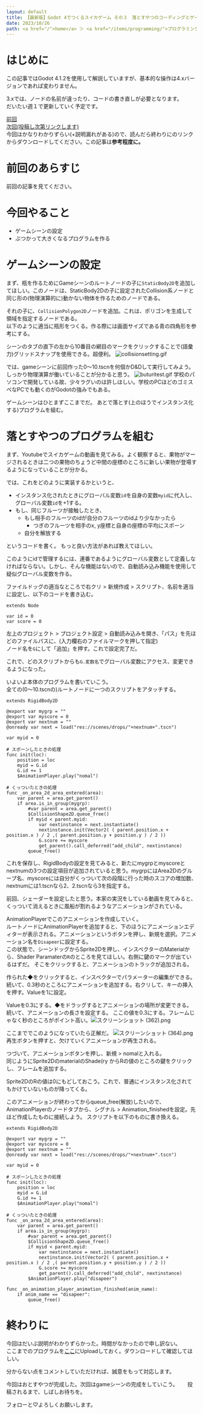 ```yaml
---
layout: default
title: 【最新版】Godot 4でつくるスイカゲーム その３　落とすやつのコーディングとゲームシーンの設定
date: 2023/10/26
path: <a href="/">home</a> ＞ <a href="/items/programming/">プログラミング</a> ＞ <a href="/items/programming/godot/">Godot</a> ＞ <a href="/items/programming/godot/watermelongame/">スイカゲーム</a>
---
```

# はじめに
この記事ではGodot 4.1.2を使用して解説していますが、基本的な操作は4.xバージョンであれば変わりません。  

3.xでは、ノードの名前が違ったり、コードの書き直しが必要となります。  
だいたい週１で更新していく予定です。  

[前回](https://qiita.com/mixpax4300/items/6f7d62dd71f224263ba2)  
[次回(投稿し次第リンクします)]()  
今回はかなりわかりずらい(+説明漏れがある)ので、読んだら終わりにのリンクからダウンロードしてください。この記事は**参考程度に。**
# 前回のあらすじ
前回の記事を見てください。  
# 今回やること
- ゲームシーンの設定
- ぶつかって大きくなるプログラムを作る  

# ゲームシーンの設定
まず、瓶を作るためにGameシーンのルートノードの子に`StaticBody2D`を追加してほしい。このノードは、StaticBody2Dの子に設定されたCollision系ノードと同じ形の(物理演算的に)動かない物体を作るためのノードである。  

それの子に、`CollisionPolygon2D`ノードを追加。これは、ポリゴンを生成して領域を指定するノードである。  
以下のように適当に瓶形をつくる。作る際には画面サイズである青の四角形を参考にする。  

シーンのタブの直下の左から10番目の網目のマークをクリックすることで(語彙力)グリッドスナップを使用できる。超便利。
![collisionsetting.gif](https://qiita-image-store.s3.ap-northeast-1.amazonaws.com/0/3082992/6f8120cc-8e8e-97ff-aad4-364ce09eca91.gif)

では、gameシーンに前回作った0～10.tscnを何個かD&Dして実行してみよう。しっかり物理演算が働いていることが分かると思う。
![buturitest.gif](https://qiita-image-store.s3.ap-northeast-1.amazonaws.com/0/3082992/4dd9edc8-f63e-5606-b327-2da8ab8d5861.gif)
学校のパソコンで開発している故、少々ラグいのは許しほしい。学校のPCほどのゴミスぺなPCでも動くのがGodotの強みでもある。

ゲームシーンはひとまずここまでだ。
あとで落とす(上のほうでインスタンス化する)プログラムを組む。

# 落とすやつのプログラムを組む
まず、Youtubeでスイカゲームの動画を見てみる。よく観察すると、果物がマージされるときは二つの果物のちょうど中間の座標のところに新しい果物が登場するようになっていることが分かる。  

では、これをどのように実装するかというと、
- インスタンス化されたときにグローバル変数`id`を自身の変数`myid`に代入し、グローバル変数`id`を+1する。
- もし、同じフルーツが接触したとき、
	- もし相手のフルーツのidが自分のフルーツのidより少なかったら
		- つぎのフルーツを相手のx, y座標と自身の座標の平均にスポーン
	- 自分を解放する

というコードを書く。
もっと良い方法があれば教えてほしい。  

このようにidで管理するには、連番であるようにグローバル変数として定義しなければならない。しかし、そんな機能はないので、自動読み込み機能を使用して疑似グローバル変数を作る。  

ファイルドッグの適当なところで右クリ > 新規作成 > スクリプト、名前を適当に設定し、以下のコードを書き込む。
```gdscript
extends Node

var id = 0
var score = 0
```
左上のプロジェクト > プロジェクト設定 > 自動読み込みを開き、「パス」を先ほどのファイルパスに、(入力欄右のファイルマークを押して指定)  
ノード名を`G`にして「追加」を押す。これで設定完了だ。	  

これで、どのスクリプトからも`G.変数名`でグローバル変数にアクセス、変更できるようになった。  

いよいよ本体のプログラムを書いていこう。  
全ての(0～10.tscnの)ルートノードに一つのスクリプトをアタッチする。

```gdscript
extends RigidBody2D

@export var mygrp = ""
@export var myscore = 0
@export var nextnum = ""
@onready var next = load("res://scenes/drops/"+nextnum+".tscn")

var myid = 0

# スポーンしたときの処理
func init(loc):
	position = loc
	myid = G.id
	G.id += 1
	$AnimationPlayer.play("nomal")

# くっついたときの処理
func _on_area_2d_area_entered(area):
	var parent = area.get_parent()
	if area.is_in_group(mygrp):
		#var parent = area.get_parent()
		$CollisionShape2D.queue_free()
		if myid < parent.myid:
			var nextinstance = next.instantiate()
			nextinstance.init(Vector2( ( parent.position.x + position.x ) / 2 ,( parent.position.y + position.y ) / 2 ))
			G.score += myscore
			get_parent().call_deferred("add_child", nextinstance)
		queue_free()
```
これを保存し、RigidBodyの設定を見てみると、新たにmygrpとmyscoreとnextnumの3つの設定項目が追加されていると思う。mygrpにはArea2Dのグループ名、myscoreには自分がくっついて次の段階に行った時のスコアの増加数、nextnumには1.tscnなら2、2.tscnなら3を指定する。  

前回、シェーダーを設定したと思う。本家の実況をしている動画を見てみると、くっついて消えるときに風船が割れるようなアニメーションがされている。  

AnimationPlayerでこのアニメーションを作成していく。  
ルートノードにAnimationPlayerを追加すると、下のほうにアニメーションエディターが表示される。アニメーションというボタンを押し、新規を選択。アニメーション名を`Disapeer`に設定する。  
この状態で、シーンドッグからSprite2Dを押し、インスペクターのMaterialから、Shader Paramaterの`R`のところを見てほしい。右側に鍵のマークが出ているはずだ。  そこをクリックすると、アニメーションのトラックが追加される。  

作られた◆をクリックすると、インスペクターでパラメーターの編集ができる。  
続いて、0.3秒のところにアニメーションを追加する。右クリして、キーの挿入を押す。Valueを1に設定。  

Valueを0.3にする。◆をドラッグするとアニメーションの場所が変更できる。  
続いて、アニメーションの長さを設定する。  ここの値を0.3にする。フレームじゃなく秒のところがポイント高い。![スクリーンショット (362).png](https://qiita-image-store.s3.ap-northeast-1.amazonaws.com/0/3082992/6d207005-0b70-e3f5-355f-a6ae89c18070.png)

ここまででこのようになっていたら正解だ。
![スクリーンショット (364).png](https://qiita-image-store.s3.ap-northeast-1.amazonaws.com/0/3082992/4636c005-a94e-0335-24a9-61360bd27869.png)
再生ボタンを押すと、欠けていくアニメーションが再生される。  

つづいて、アニメーションボタンを押し、新規 > nomalと入れる。  
同じようにSprite2DのmaterialのShade(ry からRの値のところの鍵をクリックし、フレームを追加する。

Sprite2DのRの値は0にもどしておこう。これで、普通にインスタンス化されてもかけていないものが降ってくる。  

このアニメーションが終わってからqueue_free(解放)したいので、AnimationPlayerのノードタブから、シグナル > Animation_finishedを設定。先ほど作成したものに接続しよう。
スクリプトを以下のものに書き換える。  
```gdscript
extends RigidBody2D

@export var mygrp = ""
@export var myscore = 0
@export var nextnum = ""
@onready var next = load("res://scenes/drops/"+nextnum+".tscn")

var myid = 0

# スポーンしたときの処理
func init(loc):
	position = loc
	myid = G.id
	G.id += 1
	$AnimationPlayer.play("nomal")

# くっついたときの処理
func _on_area_2d_area_entered(area):
	var parent = area.get_parent()
	if area.is_in_group(mygrp):
		#var parent = area.get_parent()
		$CollisionShape2D.queue_free()
		if myid < parent.myid:
			var nextinstance = next.instantiate()
			nextinstance.init(Vector2( ( parent.position.x + position.x ) / 2 ,( parent.position.y + position.y ) / 2 ))
			G.score += myscore
			get_parent().call_deferred("add_child", nextinstance)
		$AnimationPlayer.play("disapeer")

func _on_animation_player_animation_finished(anim_name):
	if anim_name == "disapeer":
		queue_free()
```

# 終わりに
今回はだいぶ説明がわかりずらかった。時間がなかったので申し訳ない。  
ここまでのプログラムを[ここ](https://drive.google.com/file/d/1lf1544FrppwUVws_SKL8IIAP6iGBvpE2/view?usp=sharing)にUploadしておく。ダウンロードして確認してほしい。  

分からない点をコメントしていただければ、誠意をもって対応します。  

今回はおとすやつが完成した。次回はgameシーンの完成をしていこう。　　
投稿されるまで、しばしお待ちを。　　

フォローと♡よろしくお願いします。
